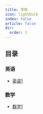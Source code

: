 ```yaml
---
title: 学校
icon: lightbulb
index: false
article: false
dir:
  order: 1
---
```


## 目录


### 英语
- [英语1](english/english.md)


### 数学
- [数学1](math/math.md)
